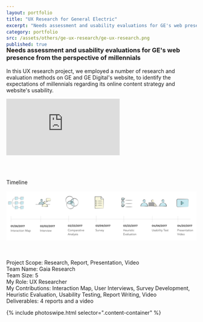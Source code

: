 ```yaml
---
layout: portfolio
title: "UX Research for General Electric"
excerpt: "Needs assessment and usability evaluations for GE's web presence from the perspective of millennials"
category: portfolio
src: /assets/others/ge-ux-research/ge-ux-research.png
published: true
---
```



<h3 class="lead" style="margin-top: -2.1rem;">
    <strong>Needs assessment and usability evaluations</strong> for GE's web presence from the perspective of millennials
</h3>

<p>
    In this UX research project, we employed a number of research and evaluation methods on GE and GE Digital's website, to identify the expectations of millennials regarding its online content strategy and website's usability.
</p>

<div class="embed-responsive embed-responsive-16by9" style='margin-bottom: 60px;'>
     <iframe class="embed-responsive-item" src="https://www.youtube.com/embed/Riu_Fh0tocw?modestbranding=1&amp;rel=0&amp;showinfo=0" frameborder="0" webkitallowfullscreen="" mozallowfullscreen="" allowfullscreen=""></iframe>
</div>

<div class="bar"></div>
<label>Timeline</label>

<figure itemprop="associatedMedia" itemscope itemtype="http://schema.org/ImageObject" class="item">
   <a href="/assets/others/ge-ux-research/ge-timeline.png" itemprop="contentUrl" data-size="2586x668" class="no-decoration" target="_blank">
       <img src="/assets/others/ge-ux-research/ge-timeline.png" itemprop="thumbnail" alt="GE UX Research: Timeline" />
   </a>
   <!-- <figcaption>GE UX Research: Timeline</figcaption> -->
</figure>
<br>

<p class="text-muted">
    Project Scope: Research, Report, Presentation, Video<br>
    Team Name: Gaia Research<br>
    Team Size: 5<br>
    My Role: UX Researcher<br>
    My Contributions: Interaction Map, User Interviews, Survey Development, Heuristic Evaluation, Usability Testing, Report Writing, Video<br>
    Deliverables: 4 reports and a video
</p>


{% include photoswipe.html selector=".content-container" %}

<style>
figure {
    margin: 1rem 0;
}
</style>

